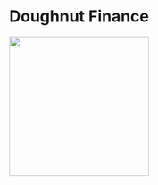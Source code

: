# Doughnut Finance


<img src="https://media.giphy.com/media/UHPLDRjopUi04VtRjH/giphy.gif" width="auto" height="250" />

